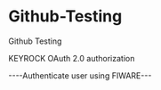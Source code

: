 # Github-Testing
Github Testing

KEYROCK OAuth 2.0 authorization

----Authenticate user using FIWARE---
